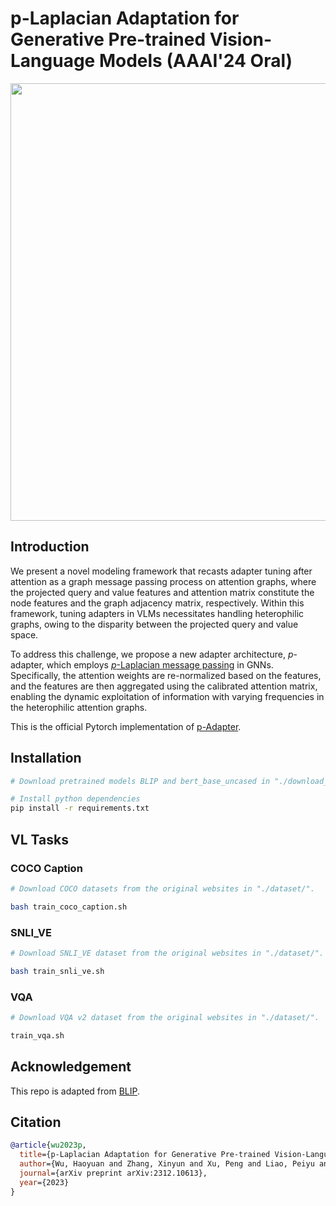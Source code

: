 # p-Laplacian Adaptation for Generative Pre-trained Vision-Language Models (AAAI'24 Oral)
<img src="./img/p-adapter.png" width="700">

## Introduction
We present a novel modeling framework that recasts adapter tuning after attention as a graph message passing process on attention graphs, where the projected query and value features and attention matrix constitute the node features and the graph adjacency matrix, respectively. Within this framework, tuning adapters in VLMs necessitates handling heterophilic graphs, owing to the disparity between the projected query and value space.

To address this challenge, we propose a new adapter architecture, $p$-adapter, which employs [$p$-Laplacian message passing](https://arxiv.org/abs/2111.07337) in GNNs. Specifically, the attention weights are re-normalized based on the features, and the features are then aggregated using the calibrated attention matrix, enabling the dynamic exploitation of information with varying frequencies in the heterophilic attention graphs.

This is the official Pytorch implementation of [p-Adapter](https://arxiv.org/abs/2312.10613).

## Installation
```bash
# Download pretrained models BLIP and bert_base_uncased in "./download_model/"

# Install python dependencies
pip install -r requirements.txt
```

## VL Tasks

### COCO Caption
```bash
# Download COCO datasets from the original websites in "./dataset/".

bash train_coco_caption.sh
```

### SNLI_VE
```bash
# Download SNLI_VE dataset from the original websites in "./dataset/".

bash train_snli_ve.sh
```

### VQA
```bash
# Download VQA v2 dataset from the original websites in "./dataset/".

train_vqa.sh
```

## Acknowledgement
This repo is adapted from [BLIP](https://github.com/salesforce/BLIP).

## Citation
```bibtex
@article{wu2023p,
  title={p-Laplacian Adaptation for Generative Pre-trained Vision-Language Models},
  author={Wu, Haoyuan and Zhang, Xinyun and Xu, Peng and Liao, Peiyu and Yao, Xufeng and Yu, Bei},
  journal={arXiv preprint arXiv:2312.10613},
  year={2023}
}
```
